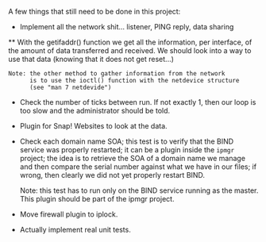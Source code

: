 
A few things that still need to be done in this project:

* Implement all the network shit... listener, PING reply, data sharing

**  With the getifaddr() function we get all the information, per
    interface, of the amount of data transferred and received.
    We should look into a way to use that data (knowing that it
    does not get reset...)

    Note: the other method to gather information from the network
          is to use the ioctl() function with the netdevice structure
          (see "man 7 netdevide")

* Check the number of ticks between run. If not exactly 1, then our loop is
  too slow and the administrator should be told.

* Plugin for Snap! Websites to look at the data.

* Check each domain name SOA; this test is to verify that the BIND service
  was properly restarted; it can be a plugin inside the `ipmgr` project;
  the idea is to retrieve the SOA of a domain name we manage and then
  compare the serial number against what we have in our files; if wrong,
  then clearly we did not yet properly restart BIND.

  Note: this test has to run only on the BIND service running as the master.
        This plugin should be part of the ipmgr project.

* Move firewall plugin to iplock.

* Actually implement real unit tests.

